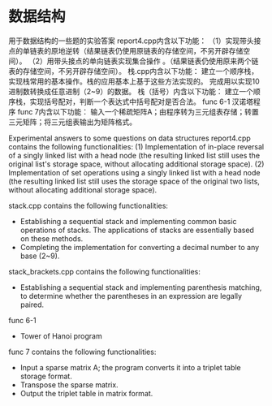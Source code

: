 # 数据结构
用于数据结构的一些题的实验答案 
report4.cpp内含以下功能：
（1）实现带头接点的单链表的原地逆转（结果链表仍使用原链表的存储空间，不另开辟存储空间）。
（2）用带头接点的单向链表实现集合操作 。（结果链表仍使用原来两个链表的存储空间，不另开辟存储空间）。
栈.cpp内含以下功能：
建立一个顺序栈，实现栈常用的基本操作。栈的应用基本上基于这些方法实现的。
完成用以实现10进制数转换成任意进制（2~9）的数据。
栈（括号）内含以下功能：
建立一个顺序栈，实现括号配对，判断一个表达式中括号配对是否合法。
func 6-1
汉诺塔程序
func 7内含以下功能：
输入一个稀疏矩阵A；由程序转为三元组表存储；转置三元矩阵；将三元组表输出为矩阵格式。

Experimental answers to some questions on data structures
report4.cpp contains the following functionalities:
(1) Implementation of in-place reversal of a singly linked list with a head node (the resulting linked list still uses the original list's storage space, without allocating additional storage space).
(2) Implementation of set operations using a singly linked list with a head node (the resulting linked list still uses the storage space of the original two lists, without allocating additional storage space).

stack.cpp contains the following functionalities:
- Establishing a sequential stack and implementing common basic operations of stacks. The applications of stacks are essentially based on these methods.
- Completing the implementation for converting a decimal number to any base (2~9).

stack_brackets.cpp contains the following functionalities:
- Establishing a sequential stack and implementing parenthesis matching, to determine whether the parentheses in an expression are legally paired.

func 6-1
- Tower of Hanoi program

func 7 contains the following functionalities:
- Input a sparse matrix A; the program converts it into a triplet table storage format.
- Transpose the sparse matrix.
- Output the triplet table in matrix format.
